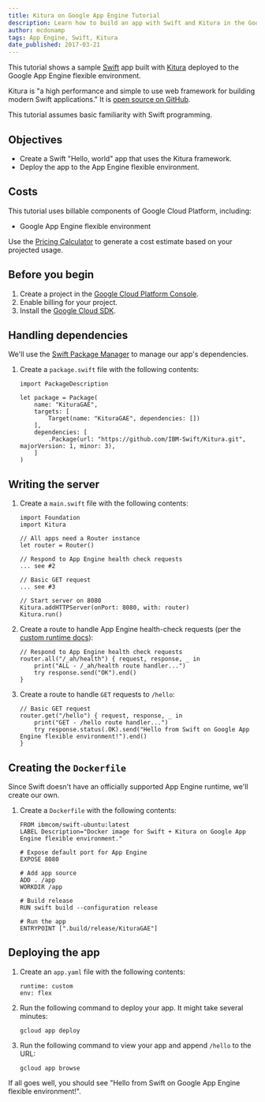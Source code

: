 ```yaml
---
title: Kitura on Google App Engine Tutorial
description: Learn how to build an app with Swift and Kitura in the Google App Engine flexible environment.
author: mcdonamp
tags: App Engine, Swift, Kitura
date_published: 2017-03-21
---
```

This tutorial shows a sample [Swift][swift] app built with [Kitura][kitura]
deployed to the Google App Engine flexible environment.

Kitura is "a high performance and simple to use web framework for
building modern Swift applications." It is [open source on GitHub][kitura-github].

This tutorial assumes basic familiarity with Swift programming.

[swift]: http://swift.org
[kitura]: https://kitura.io
[kitura-github]: https://github.com/IBM-Swift/Kitura

## Objectives

+ Create a Swift "Hello, world" app that uses the Kitura framework.
+ Deploy the app to the App Engine flexible environment.

## Costs

This tutorial uses billable components of Google Cloud Platform, including:

+ Google App Engine flexible environment

Use the [Pricing Calculator][pricing] to generate a cost estimate based on your
projected usage.

[pricing]: https://cloud.google.com/products/calculator

## Before you begin

1.  Create a project in the [Google Cloud Platform Console][console].
1.  Enable billing for your project.
1.  Install the [Google Cloud SDK][cloud-sdk].

[console]: https://console.cloud.google.com/project
[cloud-sdk]: https://cloud.google.com/sdk/

## Handling dependencies

We'll use the [Swift Package Manager][spm] to manage our app's dependencies.

1.  Create a `package.swift` file with the following contents:

        import PackageDescription

        let package = Package(
            name: "KituraGAE",
            targets: [
                Target(name: "KituraGAE", dependencies: [])
            ],
            dependencies: [
                .Package(url: "https://github.com/IBM-Swift/Kitura.git", majorVersion: 1, minor: 3),
            ]
        )

[spm]: https://github.com/apple/swift-package-manager

## Writing the server

1.  Create a `main.swift` file with the following contents:

        import Foundation
        import Kitura

        // All apps need a Router instance
        let router = Router()

        // Respond to App Engine health check requests
        ... see #2

        // Basic GET request
        ... see #3

        // Start server on 8080
        Kitura.addHTTPServer(onPort: 8080, with: router)
        Kitura.run()

1.  Create a route to handle App Engine health-check requests (per the [custom runtime docs][custom-runtime]):

        // Respond to App Engine health check requests
        router.all("/_ah/health") { request, response, _ in
            print("ALL - /_ah/health route handler...")
            try response.send("OK").end()
        }

1.  Create a route to handle `GET` requests to `/hello`:

        // Basic GET request
        router.get("/hello") { request, response, _ in
            print("GET - /hello route handler...")
            try response.status(.OK).send("Hello from Swift on Google App Engine flexible environment!").end()
        }

[custom-runtime]: https://cloud.google.com/appengine/docs/flexible/custom-runtimes/build#lifecycle_events

## Creating the `Dockerfile`

Since Swift doesn't have an officially supported App Engine runtime, we'll create our
own.

1.  Create a `Dockerfile` with the following contents:

        FROM ibmcom/swift-ubuntu:latest
        LABEL Description="Docker image for Swift + Kitura on Google App Engine flexible environment."

        # Expose default port for App Engine
        EXPOSE 8080

        # Add app source
        ADD . /app
        WORKDIR /app

        # Build release
        RUN swift build --configuration release

        # Run the app
        ENTRYPOINT [".build/release/KituraGAE"]

## Deploying the app

1.  Create an `app.yaml` file with the following contents:

        runtime: custom
        env: flex

1.  Run the following command to deploy your app. It might take several minutes:

        gcloud app deploy

1.  Run the following command to view your app and append `/hello` to the URL:

        gcloud app browse

If all goes well, you should see "Hello from Swift on Google App Engine flexible environment!".
